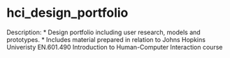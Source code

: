 # hci_design_portfolio

Description:
    * Design portfolio including user research, models and prototypes.
    * Includes material prepared in relation to Johns Hopkins Univeristy
    EN.601.490 Introduction to Human-Computer Interaction course